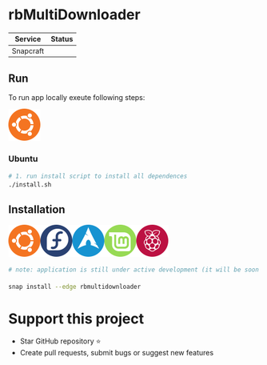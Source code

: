 # rbMultiDownloader
| Service | Status                                         |                                                                                 
| ------- | ---------------------------------------------- |
| Snapcraft   |  |


## Run

To run app locally exeute following steps:

![ubuntu](https://github.com/arturfog/qtS3Browser/raw/master/assets/64_ubuntu_icon.png)
### Ubuntu

```sh
# 1. run install script to install all dependences
./install.sh
```

## Installation

![ubuntu](https://github.com/arturfog/qts3browser/raw/master/assets/64_ubuntu_icon.png)![fedora](https://github.com/arturfog/qts3browser/raw/master/assets/64_fedora_icon.png)![arch](https://github.com/arturfog/qts3browser/raw/master/assets/64_arch_icon.png)![mint](https://github.com/arturfog/qts3browser/raw/master/assets/64_mint_icon.png)![rpi](https://github.com/arturfog/qts3browser/raw/master/assets/64_rpi_icon.png)

```sh
# note: application is still under active development (it will be soon released in experimental 'edge' channel)

snap install --edge rbmultidownloader
```

# Support this project
- Star GitHub repository :star:
- Create pull requests, submit bugs or suggest new features

